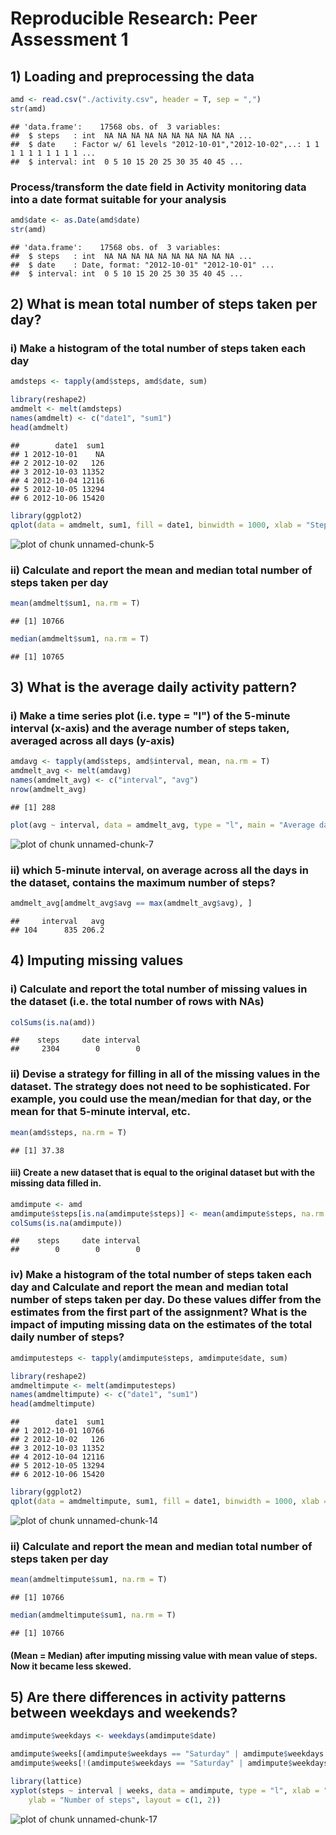 # Reproducible Research: Peer Assessment 1


## 1) Loading and preprocessing the data

```r
amd <- read.csv("./activity.csv", header = T, sep = ",")
str(amd)
```

```
## 'data.frame':	17568 obs. of  3 variables:
##  $ steps   : int  NA NA NA NA NA NA NA NA NA NA ...
##  $ date    : Factor w/ 61 levels "2012-10-01","2012-10-02",..: 1 1 1 1 1 1 1 1 1 1 ...
##  $ interval: int  0 5 10 15 20 25 30 35 40 45 ...
```

### Process/transform the date field in Activity monitoring data into a date format suitable for your analysis

```r
amd$date <- as.Date(amd$date)
str(amd)
```

```
## 'data.frame':	17568 obs. of  3 variables:
##  $ steps   : int  NA NA NA NA NA NA NA NA NA NA ...
##  $ date    : Date, format: "2012-10-01" "2012-10-01" ...
##  $ interval: int  0 5 10 15 20 25 30 35 40 45 ...
```


## 2) What is mean total number of steps taken per day?
### i) Make a histogram of the total number of steps taken each day

```r
amdsteps <- tapply(amd$steps, amd$date, sum)
```


```r
library(reshape2)
amdmelt <- melt(amdsteps)
names(amdmelt) <- c("date1", "sum1")
head(amdmelt)
```

```
##        date1  sum1
## 1 2012-10-01    NA
## 2 2012-10-02   126
## 3 2012-10-03 11352
## 4 2012-10-04 12116
## 5 2012-10-05 13294
## 6 2012-10-06 15420
```


```r
library(ggplot2)
qplot(data = amdmelt, sum1, fill = date1, binwidth = 1000, xlab = "Steps")
```

![plot of chunk unnamed-chunk-5](figure/unnamed-chunk-5.png) 

### ii) Calculate and report the mean and median total number of steps taken per day

```r
mean(amdmelt$sum1, na.rm = T)
```

```
## [1] 10766
```

```r
median(amdmelt$sum1, na.rm = T)
```

```
## [1] 10765
```


## 3) What is the average daily activity pattern?

### i) Make a time series plot (i.e. type = "l") of the 5-minute interval (x-axis) and the average number of steps taken, averaged across all days (y-axis)


```r
amdavg <- tapply(amd$steps, amd$interval, mean, na.rm = T)
amdmelt_avg <- melt(amdavg)
names(amdmelt_avg) <- c("interval", "avg")
nrow(amdmelt_avg)
```

```
## [1] 288
```

```r
plot(avg ~ interval, data = amdmelt_avg, type = "l", main = "Average daily activity pattern")
```

![plot of chunk unnamed-chunk-7](figure/unnamed-chunk-7.png) 

### ii) which 5-minute interval, on average across all the days in the dataset, contains the maximum number of steps?

```r
amdmelt_avg[amdmelt_avg$avg == max(amdmelt_avg$avg), ]
```

```
##     interval   avg
## 104      835 206.2
```


## 4) Imputing missing values

### i) Calculate and report the total number of missing values in the dataset (i.e. the total number of rows with NAs)

```r
colSums(is.na(amd))
```

```
##    steps     date interval 
##     2304        0        0
```

### ii) Devise a strategy for filling in all of the missing values in the dataset. The strategy does not need to be sophisticated. For example, you could use the mean/median for that day, or the mean for that 5-minute interval, etc.

```r
mean(amd$steps, na.rm = T)
```

```
## [1] 37.38
```


#### iii) Create a new dataset that is equal to the original dataset but with the missing data filled in.


```r
amdimpute <- amd
amdimpute$steps[is.na(amdimpute$steps)] <- mean(amdimpute$steps, na.rm = T)
colSums(is.na(amdimpute))
```

```
##    steps     date interval 
##        0        0        0
```


### iv) Make a histogram of the total number of steps taken each day and Calculate and report the mean and median total number of steps taken per day. Do these values differ from the estimates from the first part of the assignment? What is the impact of imputing missing data on the estimates of the total daily number of steps?


```r
amdimputesteps <- tapply(amdimpute$steps, amdimpute$date, sum)
```


```r
library(reshape2)
amdmeltimpute <- melt(amdimputesteps)
names(amdmeltimpute) <- c("date1", "sum1")
head(amdmeltimpute)
```

```
##        date1  sum1
## 1 2012-10-01 10766
## 2 2012-10-02   126
## 3 2012-10-03 11352
## 4 2012-10-04 12116
## 5 2012-10-05 13294
## 6 2012-10-06 15420
```


```r
library(ggplot2)
qplot(data = amdmeltimpute, sum1, fill = date1, binwidth = 1000, xlab = "Steps")
```

![plot of chunk unnamed-chunk-14](figure/unnamed-chunk-14.png) 

### ii) Calculate and report the mean and median total number of steps taken per day

```r
mean(amdmeltimpute$sum1, na.rm = T)
```

```
## [1] 10766
```

```r
median(amdmeltimpute$sum1, na.rm = T)
```

```
## [1] 10766
```

#### (Mean = Median) after imputing missing value with mean value of steps. Now it became less skewed. 


## 5) Are there differences in activity patterns between weekdays and weekends?


```r
amdimpute$weekdays <- weekdays(amdimpute$date)

amdimpute$weeks[(amdimpute$weekdays == "Saturday" | amdimpute$weekdays == "Sunday")] <- "weekend"
amdimpute$weeks[!(amdimpute$weekdays == "Saturday" | amdimpute$weekdays == "Sunday")] <- "weekdays"
```



```r
library(lattice)
xyplot(steps ~ interval | weeks, data = amdimpute, type = "l", xlab = "Interval", 
    ylab = "Number of steps", layout = c(1, 2))
```

![plot of chunk unnamed-chunk-17](figure/unnamed-chunk-17.png) 




